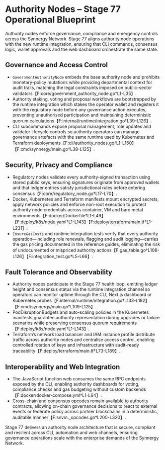 # Authority Nodes – Stage 77 Operational Blueprint

Authority nodes enforce governance, compliance and emergency controls across the
Synnergy Network. Stage 77 aligns authority node operations with the new runtime
integration, ensuring that CLI commands, consensus logic, wallet approvals and
the web dashboard orchestrate the same state.

## Governance and Access Control

- `GovernmentAuthorityNode` embeds the base authority node and prohibits
  monetary-policy mutations while providing departmental context for audit
  trails, matching the legal constraints imposed on public-sector validators【F:core/government_authority_node.go†L1-L35】.
- Authority staking, voting and proposal workflows are bootstrapped by the
  runtime integration which stakes the operator wallet and registers it with the
  regulatory node before any governance action executes, preventing unauthorised
  participation and maintaining deterministic quorum calculations【F:internal/runtime/integration.go†L39-L126】.
- CLI subcommands expose proposal management, role updates and validator
  lifecycle controls so authority operators can manage governance artefacts with
  the same runtime used by Kubernetes and Terraform deployments【F:cli/authority_nodes.go†L1-L160】【F:cmd/synnergy/main.go†L38-L125】.

## Security, Privacy and Compliance

- Regulatory nodes validate every authority-signed transaction using stored
  public keys, ensuring signatures originate from approved wallets and that
  ledger entries satisfy jurisdictional rules before entering consensus【F:core/regulatory_node.go†L17-L70】.
- Docker, Kubernetes and Terraform manifests mount encrypted secrets, apply
  network policies and enforce non-root execution to protect authority node
  credentials across container, VM and bare metal environments【F:docker/Dockerfile†L1-L49】【F:deploy/k8s/node.yaml†L1-L143】【F:deploy/terraform/main.tf†L1-L231】.
- `EnsureGasCosts` and runtime integration tests verify that every authority
  operation—including role renewals, flagging and audit logging—carries the gas
  pricing documented in the reference guides, eliminating the risk of undocumented
  or mispriced authority actions【F:gas_table.go†L108-L126】【F:integration_test.go†L5-L66】.

## Fault Tolerance and Observability

- Authority nodes participate in the Stage 77 health loop, emitting ledger height
  and consensus status via the runtime integration channel so operators can
  monitor uptime through the CLI, Next.js dashboard or Kubernetes probes【F:internal/runtime/integration.go†L133-L192】【F:cmd/synnergy/main.go†L109-L125】.
- PodDisruptionBudgets and auto-scaling policies in the Kubernetes manifests
  guarantee authority representation during upgrades or failure scenarios while
  preserving consensus quorum requirements【F:deploy/k8s/node.yaml†L1-L143】.
- Terraform’s network load balancer and IAM instance profile distribute traffic
  across authority nodes and centralise access control, enabling controlled
  rotation of keys and infrastructure with audit-ready traceability【F:deploy/terraform/main.tf†L73-L189】.

## Interoperability and Web Integration

- The JavaScript function web consumes the same RPC endpoints exposed by the
  CLI, enabling authority dashboards for voting, compliance checks and gas
  budgeting without custom backends【F:docker/docker-compose.yml†L1-L64】.
- Cross-chain and consensus opcodes remain available to authority contracts,
  allowing on-chain governance decisions to react to external events or federate
  policy across partner blockchains in a deterministic, auditable manner【F:snvm._opcodes.go†L200-L320】.

Stage 77 delivers an authority node architecture that is secure, compliant and
resilient across CLI, automation and web channels, ensuring governance
operations scale with the enterprise demands of the Synnergy Network.
